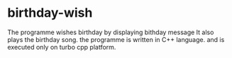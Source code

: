 # birthday-wish
The programme wishes birthday by displaying bithday message
It also plays the birthday song.
the programme is written in C++ language.
and is executed only on turbo cpp platform.
